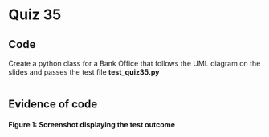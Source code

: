 # Quiz 35
## Code
Create a python class for a Bank Office that follows the UML diagram on the slides and passes the test file **test_quiz35.py**
```.py

```

## Evidence of code

#### Figure 1: Screenshot displaying the test outcome
